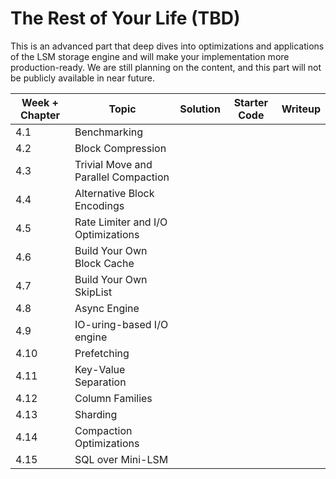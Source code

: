 # The Rest of Your Life (TBD)

This is an advanced part that deep dives into optimizations and applications of the LSM storage engine and will make your implementation more production-ready. We are still planning on the content, and this part will not be publicly available in near future.

| Week + Chapter | Topic                                | Solution | Starter Code | Writeup |
| -------------- | ------------------------------------ | -------- | ------------ | ------- |
| 4.1            | Benchmarking                         |          |              |         |
| 4.2            | Block Compression                    |          |              |         |
| 4.3            | Trivial Move and Parallel Compaction |          |              |         |
| 4.4            | Alternative Block Encodings          |          |              |         |
| 4.5            | Rate Limiter and I/O Optimizations   |          |              |         |
| 4.6            | Build Your Own Block Cache           |          |              |         |
| 4.7            | Build Your Own SkipList              |          |              |         |
| 4.8            | Async Engine                         |          |              |         |
| 4.9            | IO-uring-based I/O engine            |          |              |         |
| 4.10           | Prefetching                          |          |              |         |
| 4.11           | Key-Value Separation                 |          |              |         |
| 4.12           | Column Families                      |          |              |         |
| 4.13           | Sharding                             |          |              |         |
| 4.14           | Compaction Optimizations             |          |              |         |
| 4.15           | SQL over Mini-LSM                    |          |              |         |
